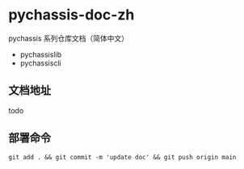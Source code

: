 # pychassis-doc-zh

pychassis 系列仓库文档（简体中文）
- pychassislib
- pychassiscli

## 文档地址

todo

## 部署命令

```shell
git add . && git commit -m 'update doc' && git push origin main
```